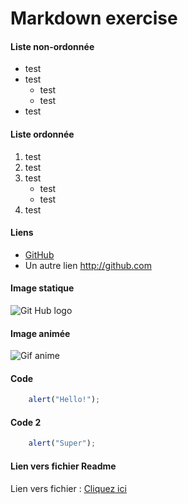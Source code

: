 # Markdown exercise

#### Liste non-ordonnée

* test
* test
	* test
	* test
* test


#### Liste ordonnée

1. test
2. test
3. test
	* test
	* test
4. test


#### Liens

* [GitHub](http://github.com)
* Un autre lien http://github.com 


#### Image statique

![Git Hub logo](https://techcrunch.com/wp-content/uploads/2019/01/IMG_20181016_092551.jpg?w=1390&crop=1)


#### Image animée

![Gif anime](https://img.huffingtonpost.com/asset/5c93471f2400003300057312.gif?ops=scalefit_630_noupscale)

#### Code

```javascript
    alert("Hello!");
```

#### Code 2

```javascript
	alert("Super");
```

#### Lien vers fichier Readme

Lien vers fichier : [Cliquez ici](README.md)

